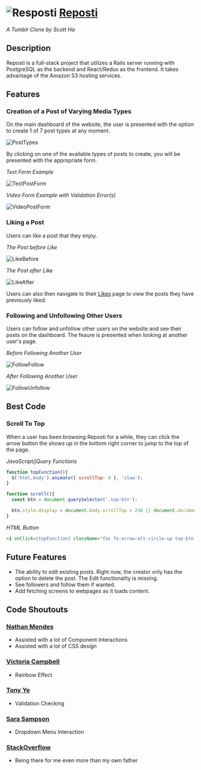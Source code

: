 # ![Resposti](https://reposti.herokuapp.com/assets/favicon-9774141ed6dc147bb0786b9e3bd8df68655f79bdd3ae18da8713cc9eeef42e26.ico) [Reposti](https://reposti.herokuapp.com)
_A Tumblr Clone by Scott Ha_

## Description

Reposti is a full-stack project that utilizes a Rails server running with PostgreSQL as the backend and React/Redux as the frontend. It takes advantage of the Amazon S3 hosting services.

## Features

### **Creation of a Post of Varying Media Types**

On the main dashboard of the website, the user is presented with the option to create 1 of 7 post types at any moment.

![PostTypes](app/assets/images/github_screenshots/post_types.png)

By clicking on one of the available types of posts to create, you will be presented with the appropriate form.

_Text Form Example_

![TextPostForm](app/assets/images/github_screenshots/post_text_form.png)

_Video Form Example with Validation Error(s)_

![VideoPostForm](app/assets/images/github_screenshots/video_form.png)

### **Liking a Post**

Users can like a post that they enjoy.

_The Post before Like_

![LikeBefore](app/assets/images/github_screenshots/like_before.png)

_The Post after Like_

![LikeAfter](app/assets/images/github_screenshots/like_after.png)

Users can also then navigate to their [Likes](https://reposti.herokuapp.com/#/likes) page to view the posts they have previously liked.

### **Following and Unfollowing Other Users**

Users can follow and unfollow other users on the website and see their posts on the dashboard. The feaure is presented when looking at another user's page.


_Before Following Another User_

![FollowFollow](app/assets/images/github_screenshots/follow_follow.png)

_After Following Another User_

![FollowUnfollow](app/assets/images/github_screenshots/follow_unfollow.png)

## Best Code

### **Scroll To Top**

When a user has been browsing Reposti for a while, they can click the arrow button the shows up in the bottom right corner to jump to the top of the page.


_JavaScript/jQuery Functions_
```Javascript
function topFunction(){
  $('html,body').animate({ scrollTop: 0 }, 'slow');
}

function scroll(){
  const btn = document.querySelector('.top-btn');

  btn.style.display = document.body.scrollTop > 250 || document.documentElement.scrollTop > 250 ? "block" : "none";
}
```

_HTML Button_
```HTML
<i onClick={topFunction} className="fas fa-arrow-alt-circle-up top-btn rainbow-effect" style={{display: "none"}}></i>
```

## Future Features

- The ability to edit existing posts. Right now, the creator only has the option to delete the post. The Edit functionality is missing.
- See followers and follow them if wanted.
- Add fetching screens to webpages as it loads content.

## Code Shoutouts

### [Nathan Mendes](https://github.com/mendesnathanj)
- Assisted with a lot of Component Interactions
- Assisted with a lot of CSS design

### [Victoria Campbell](https://github.com/v-campbell)
- Rainbow Effect

### [Tony Ye](https://github.com/sionar)
- Validation Checking

### [Sara Sampson](https://github.com/sara-ls)
- Dropdown Menu Interaction

### [StackOverflow](https://stackoverflow.com/)
- Being there for me even more than my own father